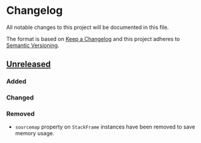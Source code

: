 # Changelog

All notable changes to this project will be documented in this file.

The format is based on [Keep a Changelog](http://keepachangelog.com/en/1.0.0/) and this project adheres to [Semantic Versioning](http://semver.org/spec/v2.0.0.html).

## [Unreleased]

### Added

### Changed

### Removed

- `sourcemap` property on `StackFrame` instances have been removed to save memory usage.

[Unreleased]: https://github.com/sebastianseilund/stack2source/compare/v0.5.1...HEAD
